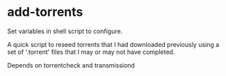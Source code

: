 # add-torrents

Set variables in shell script to configure.

A quick script to reseed torrents that I had downloaded previously using a set of '.torrent' files that I may or may not have completed.

Depends on torrentcheck and transmissiond
